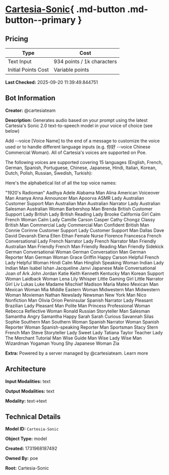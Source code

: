 # [Cartesia-Sonic](https://poe.com/Cartesia-Sonic){ .md-button .md-button--primary }

## Pricing

| Type | Cost |
|------|------|
| Text Input | 934 points / 1k characters |
| Initial Points Cost | Variable points |

**Last Checked:** 2025-09-20 11:39:49.844751


## Bot Information

**Creator:** @cartesiateam

**Description:** Generates audio based on your prompt using the latest Cartesia's Sonic 2.0 text-to-speech model in your voice of choice (see below)

Add --voice [Voice Name] to the end of a message to customize the voice used or to handle different language inputs (e.g. 你好 --voice Chinese Commercial Woman). All of Cartesia's voices are supported on Poe. 

The following voices are supported covering 15 languages (English, French, German, Spanish, Portuguese, Chinese, Japanese, Hindi, Italian, Korean, Dutch, Polish, Russian, Swedish, Turkish):


Here's the alphabetical list of all the top voice names:

"1920's Radioman"
Aadhya
Adele
Alabama Man
Alina
American Voiceover Man
Ananya
Anna
Announcer Man
Apoorva
ASMR Lady
Australian Customer Support Man
Australian Man
Australian Narrator Lady
Australian Salesman
Australian Woman
Barbershop Man
Brenda
British Customer Support Lady
British Lady
British Reading Lady
Brooke
California Girl
Calm French Woman
Calm Lady
Camille
Carson
Casper
Cathy
Chongz
Classy British Man
Commercial Lady
Commercial Man
Confident British Man
Connie
Corinne
Customer Support Lady
Customer Support Man
Dallas
Dave
David
Devansh
Elena
Ellen
Ethan
Female Nurse
Florence
Francesca
French Conversational Lady
French Narrator Lady
French Narrator Man
Friendly Australian Man
Friendly French Man
Friendly Reading Man
Friendly Sidekick
German Conversational Woman
German Conversation Man
German Reporter Man
German Woman
Grace
Griffin
Happy Carson
Helpful French Lady
Helpful Woman
Hindi Calm Man
Hinglish Speaking Woman
Indian Lady
Indian Man
Isabel
Ishan
Jacqueline
Janvi
Japanese Male Conversational
Joan of Ark
John
Jordan
Katie
Keith
Kenneth
Kentucky Man
Korean Support Woman
Laidback Woman
Lena
Lily Whisper
Little Gaming Girl
Little Narrator Girl
Liv
Lukas
Luke
Madame Mischief
Madison
Maria
Mateo
Mexican Man
Mexican Woman
Mia
Middle Eastern Woman
Midwestern Man
Midwestern Woman
Movieman
Nathan
Newslady
Newsman
New York Man
Nico
Nonfiction Man
Olivia
Orion
Peninsular Spanish Narrator Lady
Pleasant Brazilian Lady
Pleasant Man
Polite Man
Princess
Professional Woman
Rebecca
Reflective Woman
Ronald
Russian Storyteller Man
Salesman
Samantha Angry
Samantha Happy
Sarah
Sarah Curious
Savannah
Silas
Sophie
Southern Man
Southern Woman
Spanish Narrator Woman
Spanish Reporter Woman
Spanish-speaking Reporter Man
Sportsman
Stacy
Stern French Man
Steve
Storyteller Lady
Sweet Lady
Tatiana
Taylor
Teacher Lady
The Merchant
Tutorial Man
Wise Guide Man
Wise Lady
Wise Man
Wizardman
Yogaman
Young Shy Japanese Woman
Zia

**Extra:** Powered by a server managed by @cartesiateam. Learn more


## Architecture

**Input Modalities:** text

**Output Modalities:** text

**Modality:** text->text


## Technical Details

**Model ID:** `Cartesia-Sonic`

**Object Type:** model

**Created:** 1731968187492

**Owned By:** poe

**Root:** Cartesia-Sonic
